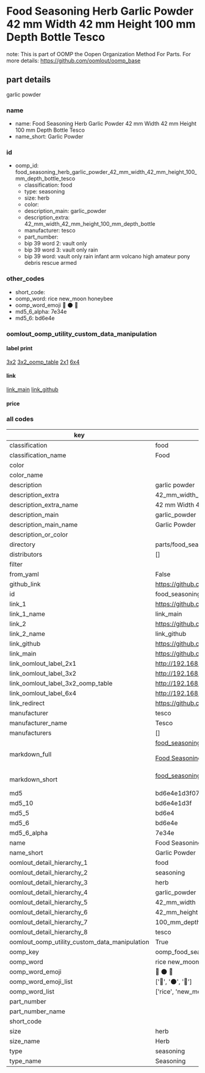 # Food Seasoning Herb Garlic Powder 42 mm Width 42 mm Height 100 mm Depth Bottle Tesco  

note: This is part of OOMP the Oopen Organization Method For Parts. For more details: https://github.com/oomlout/oomp_base

##  part details
  



garlic powder



### name
* name: Food Seasoning Herb Garlic Powder 42 mm Width 42 mm Height 100 mm Depth Bottle Tesco
* name_short: Garlic Powder
### id
* oomp_id: food_seasoning_herb_garlic_powder_42_mm_width_42_mm_height_100_mm_depth_bottle_tesco
  * classification: food
  * type: seasoning
  * size: herb
  * color: 
  * description_main: garlic_powder
  * description_extra: 42_mm_width_42_mm_height_100_mm_depth_bottle
  * manufacturer: tesco
  * part_number: 
  * bip 39 word 2: vault only
  * bip 39 word 3: vault only rain
  * bip 39 word: vault only rain infant arm volcano high amateur pony debris rescue armed

### other_codes
* short_code: 
* oomp_word: rice new_moon honeybee
* oomp_word_emoji :rice: :new_moon: :honeybee:
* md5_6_alpha: 7e34e
* md5_6: bd6e4e






### oomlout_oomp_utility_custom_data_manipulation
#### label print
[3x2](http://192.168.1.245:1112/?label=oomp%207e34e)
[3x2_oomp_table](http://192.168.1.108:1112/?label=oomp%207e34e)
[2x1](http://192.168.1.242:1112/?label=oomp%207e34e)
[6x4](http://192.168.1.55:1112/?label=oomp%207e34e)    

#### link

[link_main](https://github.com/oomlout/oomlout_oomp_version_1_messy/tree/main/parts/food_seasoning_herb_garlic_powder_42_mm_width_42_mm_height_100_mm_depth_bottle_tesco) [link_github](https://github.com/oomlout/oomlout_oomp_version_1_messy/tree/main/parts/food_seasoning_herb_garlic_powder_42_mm_width_42_mm_height_100_mm_depth_bottle_tesco)                             

#### price







### all codes 
| key | value |  
| --- | --- |  
| classification | food |  
| classification_name | Food |  
| color |  |  
| color_name |  |  
| description | garlic powder |  
| description_extra | 42_mm_width_42_mm_height_100_mm_depth_bottle |  
| description_extra_name | 42 mm Width 42 mm Height 100 mm Depth Bottle |  
| description_main | garlic_powder |  
| description_main_name | Garlic Powder |  
| description_or_color |   |  
| directory | parts/food_seasoning_herb_garlic_powder_42_mm_width_42_mm_height_100_mm_depth_bottle_tesco |  
| distributors | [] |  
| filter |  |  
| from_yaml | False |  
| github_link | https://github.com/oomlout/oomlout_oomp_part_src/tree/main/parts/food_seasoning_herb_garlic_powder_42_mm_width_42_mm_height_100_mm_depth_bottle_tesco |  
| id | food_seasoning_herb_garlic_powder_42_mm_width_42_mm_height_100_mm_depth_bottle_tesco |  
| link_1 | https://github.com/oomlout/oomlout_oomp_version_1_messy/tree/main/parts/food_seasoning_herb_garlic_powder_42_mm_width_42_mm_height_100_mm_depth_bottle_tesco |  
| link_1_name | link_main |  
| link_2 | https://github.com/oomlout/oomlout_oomp_version_1_messy/tree/main/parts/food_seasoning_herb_garlic_powder_42_mm_width_42_mm_height_100_mm_depth_bottle_tesco |  
| link_2_name | link_github |  
| link_github | https://github.com/oomlout/oomlout_oomp_version_1_messy/tree/main/parts/food_seasoning_herb_garlic_powder_42_mm_width_42_mm_height_100_mm_depth_bottle_tesco |  
| link_main | https://github.com/oomlout/oomlout_oomp_version_1_messy/tree/main/parts/food_seasoning_herb_garlic_powder_42_mm_width_42_mm_height_100_mm_depth_bottle_tesco |  
| link_oomlout_label_2x1 | http://192.168.1.242:1112/?label=oomp%207e34e |  
| link_oomlout_label_3x2 | http://192.168.1.245:1112/?label=oomp%207e34e |  
| link_oomlout_label_3x2_oomp_table | http://192.168.1.108:1112/?label=oomp%207e34e |  
| link_oomlout_label_6x4 | http://192.168.1.55:1112/?label=oomp%207e34e |  
| link_redirect | https://github.com/oomlout/oomlout_oomp_version_1_messy/tree/main/parts/food_seasoning_herb_garlic_powder_42_mm_width_42_mm_height_100_mm_depth_bottle_tesco |  
| manufacturer | tesco |  
| manufacturer_name | Tesco |  
| manufacturers | [] |  
| markdown_full | [food_seasoning_herb_garlic_powder_42_mm_width_42_mm_height_100_mm_depth_bottle_tesco](none)<br>[](none)<br>[Food Seasoning Herb Garlic Powder 42 Mm Width 42 Mm Height 100 Mm Depth Bottle Tesco](none)<br><br> |  
| markdown_short | [food_seasoning_herb_garlic_powder_42_mm_width_42_mm_height_100_mm_depth_bottle_tesco](none)<br><br> |  
| md5 | bd6e4e1d3f07ad73d685d7356226c78e |  
| md5_10 | bd6e4e1d3f |  
| md5_5 | bd6e4 |  
| md5_6 | bd6e4e |  
| md5_6_alpha | 7e34e |  
| name | Food Seasoning Herb Garlic Powder 42 mm Width 42 mm Height 100 mm Depth Bottle Tesco |  
| name_short | Garlic Powder |  
| oomlout_detail_hierarchy_1 | food |  
| oomlout_detail_hierarchy_2 | seasoning |  
| oomlout_detail_hierarchy_3 | herb |  
| oomlout_detail_hierarchy_4 | garlic_powder |  
| oomlout_detail_hierarchy_5 | 42_mm_width |  
| oomlout_detail_hierarchy_6 | 42_mm_height |  
| oomlout_detail_hierarchy_7 | 100_mm_depth |  
| oomlout_detail_hierarchy_8 | tesco |  
| oomlout_oomp_utility_custom_data_manipulation | True |  
| oomp_key | oomp_food_seasoning_herb_garlic_powder_42_mm_width_42_mm_height_100_mm_depth_bottle_tesco |  
| oomp_word | rice new_moon honeybee |  
| oomp_word_emoji | :rice: :new_moon: :honeybee: |  
| oomp_word_emoji_list | [':rice:', ':new_moon:', ':honeybee:'] |  
| oomp_word_list | ['rice', 'new_moon', 'honeybee'] |  
| part_number |  |  
| part_number_name |  |  
| short_code |  |  
| size | herb |  
| size_name | Herb |  
| type | seasoning |  
| type_name | Seasoning |  
